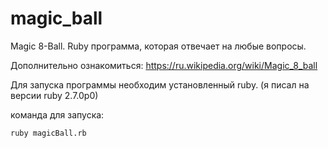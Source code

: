 # magic_ball

Magic 8-Ball. Ruby программа, которая отвечает на любые вопросы.

Дополнительно ознакомиться:
https://ru.wikipedia.org/wiki/Magic_8_ball

Для запуска программы необходим установленный ruby. (я писал на версии ruby 2.7.0p0)

команда для запуска: 

```ruby magicBall.rb```
